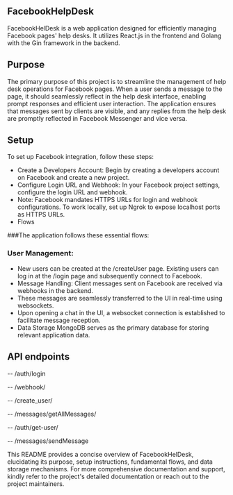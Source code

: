## FacebookHelpDesk
FacebookHelDesk is a web application designed for efficiently managing Facebook pages' help desks. It utilizes React.js in the frontend and Golang with the Gin framework in the backend.

## Purpose
The primary purpose of this project is to streamline the management of help desk operations for Facebook pages. When a user sends a message to the page, it should seamlessly reflect in the help desk interface, enabling prompt responses and efficient user interaction. The application ensures that messages sent by clients are visible, and any replies from the help desk are promptly reflected in Facebook Messenger and vice versa.

## Setup
To set up Facebook integration, follow these steps:

- Create a Developers Account: Begin by creating a developers account on Facebook and create a new project.
- Configure Login URL and Webhook: In your Facebook project settings, configure the login URL and webhook.
- Note: Facebook mandates HTTPS URLs for login and webhook configurations. To work locally, set up Ngrok to expose localhost ports as HTTPS URLs.
- Flows

###The application follows these essential flows:

### User Management:
- New users can be created at the /createUser page.
Existing users can log in at the /login page and subsequently connect to Facebook.
- Message Handling:
Client messages sent on Facebook are received via webhooks in the backend.
- These messages are seamlessly transferred to the UI in real-time using websockets.
- Upon opening a chat in the UI, a websocket connection is established to facilitate message reception.
- Data Storage
MongoDB serves as the primary database for storing relevant application data.

## API endpoints

-- /auth/login

-- /webhook/

-- /create_user/

-- /messages/getAllMessages/

-- /auth/get-user/

-- /messages/sendMessage

This README provides a concise overview of FacebookHelDesk, elucidating its purpose, setup instructions, fundamental flows, and data storage mechanisms. For more comprehensive documentation and support, kindly refer to the project's detailed documentation or reach out to the project maintainers.
